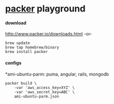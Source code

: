 # [packer](www.packer.io) playground

#### download
http://www.packer.io/downloads.html
-or-
```
brew update
brew tap homebrew/binary
brew install packer
```

#### configs
*ami-ubuntu-parm: puma, angular, rails, mongodb
```
packer build \
    -var 'aws_access_key=XYZ' \
    -var 'aws_secret_key=ABC' \
    ami-ubuntu-parm.json
```